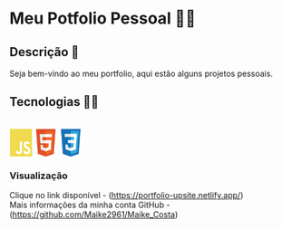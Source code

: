 # Meu Potfolio Pessoal 🌟👋

## Descrição 💬

Seja bem-vindo ao meu portfolio, aqui estão alguns projetos pessoais.

## Tecnologias 🚀🚀

<div style="display: inline_block"><br>
  <img align="center" alt="Js" height="50" width="40" src="https://raw.githubusercontent.com/devicons/devicon/master/icons/javascript/javascript-plain.svg">
  <img align="center" alt="HTML" height="50" width="40" src="https://raw.githubusercontent.com/devicons/devicon/master/icons/html5/html5-original.svg">
  <img align="center" alt="CSS" height="50" width="40" src="https://raw.githubusercontent.com/devicons/devicon/master/icons/css3/css3-original.svg">
</div>

### Visualização 

Clique no link disponível - (https://portfolio-upsite.netlify.app/)<br>
Mais informações da minha conta GitHub - (https://github.com/Maike2961/Maike_Costa)

